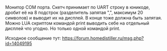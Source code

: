 Монитор COM порта.
Скетч принимает по UART строку в юникоде, дробит её на 8 подстрок (разделитель запятая ",", максимум 20 символов) и выводит их на дисплей. В конце тоже должна быть запятая.
Можно LUA скриптом командой print выводить себе на отдельный дисплей что угодно. Но только одной командой print.

Исходное сообщение тут: https://forum.homedistiller.ru/msg.php?id=14049195
